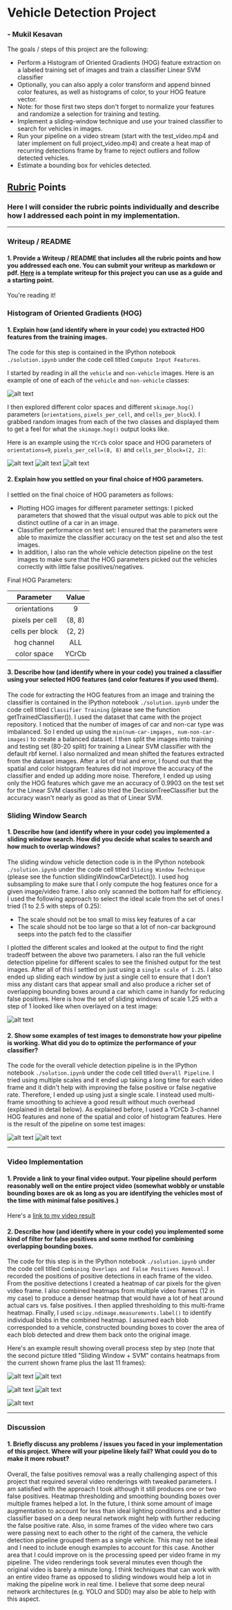 # Vehicle Detection Project

### - Mukil Kesavan

The goals / steps of this project are the following:

* Perform a Histogram of Oriented Gradients (HOG) feature extraction on a labeled training set of images and train a classifier Linear SVM classifier
* Optionally, you can also apply a color transform and append binned color features, as well as histograms of color, to your HOG feature vector. 
* Note: for those first two steps don't forget to normalize your features and randomize a selection for training and testing.
* Implement a sliding-window technique and use your trained classifier to search for vehicles in images.
* Run your pipeline on a video stream (start with the test_video.mp4 and later implement on full project_video.mp4) and create a heat map of recurring detections frame by frame to reject outliers and follow detected vehicles.
* Estimate a bounding box for vehicles detected.

[//]: # (Image References)
[i1]: ./examples/car_not_car.png
[hog1]: ./output_images/car-hog1.png
[hog2]: ./output_images/car-hog2.png
[hog3]: ./output_images/car-hog3.png
[scale1]: ./output_images/scale125.png
[tperf1]: ./output_images/test-img-perf-1.png
[tperf2]: ./output_images/test-img-perf-2.png
[sl1]: ./output_images/sl-orig.png
[sl2]: ./output_images/sl-win1.png
[sl3]: ./output_images/sl-win2.png
[sl4]: ./output_images/sl-win3.png
[sl5]: ./output_images/sl-win4.png


[video1]: ./solution.mp4

## [Rubric](https://review.udacity.com/#!/rubrics/513/view) Points
### Here I will consider the rubric points individually and describe how I addressed each point in my implementation.  

---
### Writeup / README

#### 1. Provide a Writeup / README that includes all the rubric points and how you addressed each one.  You can submit your writeup as markdown or pdf.  [Here](https://github.com/udacity/CarND-Vehicle-Detection/blob/master/writeup_template.md) is a template writeup for this project you can use as a guide and a starting point.  

You're reading it!

### Histogram of Oriented Gradients (HOG)

#### 1. Explain how (and identify where in your code) you extracted HOG features from the training images.

The code for this step is contained in the IPython notebook `./solution.ipynb` under the code cell titled `Compute Input Features`.

I started by reading in all the `vehicle` and `non-vehicle` images.  Here is an example of one of each of the `vehicle` and `non-vehicle` classes:

![alt text][i1]

I then explored different color spaces and different `skimage.hog()` parameters (`orientations`, `pixels_per_cell`, and `cells_per_block`).  I grabbed random images from each of the two classes and displayed them to get a feel for what the `skimage.hog()` output looks like.

Here is an example using the `YCrCb` color space and HOG parameters of `orientations=9`, `pixels_per_cell=(8, 8)` and `cells_per_block=(2, 2)`:


![alt text][hog1]
![alt text][hog2]
![alt text][hog3]

#### 2. Explain how you settled on your final choice of HOG parameters.

I settled on the final choice of HOG parameters as follows:

* Plotting HOG images for different parameter settings: I picked parameters that showed that the visual output was able to pick out the distinct outline of a car in an image.
* Classifier performance on test set: I ensured that the parameters were able to maximize the classifier accuracy on the test set and also the test images.
* In addition, I also ran the whole vehicle detection pipeline on the test images to make sure that the HOG parameters picked out the vehicles correctly with little false positives/negatives.

Final HOG Parameters:

| Parameter         | Value         | 
|:-----------------:|:-------------:| 
| orientations      | 9             | 
| pixels per cell   | (8, 8)        |
| cells per block   | (2, 2)        |
| hog channel       | ALL           |
| color space       | YCrCb         |

#### 3. Describe how (and identify where in your code) you trained a classifier using your selected HOG features (and color features if you used them).

The code for extracting the HOG features from an image and training the classifier is contained in the IPython notebook `./solution.ipynb` under the code cell titled `Classifier Training` (please see the function getTrainedClassifier()). I used the dataset that came with the project repository. I noticed that the number of images of car and non-car type was imbalanced. So I ended up using the `min(num-car-imgages, num-non-car-images)` to create a balanced dataset. I then split the images into training and testing set (80-20 split) for training a Linear SVM classifier with the default rbf kernel. I also normalized and mean shifted the features extracted from the dataset images. After a lot of trial and error, I found out that the spatial and color histogram features did not improve the accuracy of the classifier and ended up adding more noise. Therefore, I ended up using only the HOG features which gave me an accuracy of 0.9903 on the test set for the Linear SVM classifier. I also tried the DecisionTreeClassifier but the accuracy wasn't nearly as good as that of Linear SVM. 

### Sliding Window Search

#### 1. Describe how (and identify where in your code) you implemented a sliding window search.  How did you decide what scales to search and how much to overlap windows?

The sliding window vehicle detection code is in the IPython notebook `./solution.ipynb` under the code cell titled `Sliding Window Technique` (please see the function slidingWindowCarDetect()). I used hog subsampling to make sure that I only compute the hog features once for a given image/video frame. I also only scanned the bottom half for efficiency. I used the following approach to select the ideal scale from the set of ones I tried (1 to 2.5 with steps of 0.25):

* The scale should not be too small to miss key features of a car
* The scale should not be too large so that a lot of non-car background seeps into the patch fed to the classifier

I plotted the different scales and looked at the output to find the right tradeoff between the above two parameters. I also ran the full vehicle detection pipeline for different scales to see the finished output for the test images. After all of this I settled on just using a `single scale of 1.25`. I also ended up sliding each window by just a single cell to ensure that I don't miss any distant cars that appear small and also produce a richer set of overlapping bounding boxes around a car which came in handy for reducing false positives. Here is how the set of sliding windows of scale 1.25 with a step of 1 looked like when overlayed on a test image:

![alt text][scale1]

#### 2. Show some examples of test images to demonstrate how your pipeline is working.  What did you do to optimize the performance of your classifier?

The code for the overall vehicle detection pipeline is in the IPython notebook `./solution.ipynb` under the code cell titled `Overall Pipeline`. I tried using multiple scales and it ended up taking a long time for each video frame and it didn't help with improving the false positive or false negative rate. Therefore, I ended up using just a single scale. I instead used multi-frame smoothing to achieve a good result without much overhead (explained in detail below). As explained before, I used a YCrCb 3-channel HOG features and none of the spatial and color of histogram features.  Here is the result of the pipeline on some test images:

![alt text][tperf1] ![alt text][tperf2]

---

### Video Implementation

#### 1. Provide a link to your final video output.  Your pipeline should perform reasonably well on the entire project video (somewhat wobbly or unstable bounding boxes are ok as long as you are identifying the vehicles most of the time with minimal false positives.)

Here's a [link to my video result](https://youtu.be/HCYQO81Kp5U)

#### 2. Describe how (and identify where in your code) you implemented some kind of filter for false positives and some method for combining overlapping bounding boxes.

The code for this step is in the IPython notebook `./solution.ipynb` under the code cell titled `Combining Overlaps and False Positives Removal`. I recorded the positions of positive detections in each frame of the video.  From the positive detections I created a heatmap of car pixels for the given video frame. I also combined heatmaps from multiple video frames (12 in my case) to produce a denser heatmap that would have a lot of heat around actual cars vs. false positives. I then applied thresholding to this multi-frame heatmap. Finally, I used `scipy.ndimage.measurements.label()` to identify individual blobs in the combined heatmap.  I assumed each blob corresponded to a vehicle,  constructed bounding boxes to cover the area of each blob detected and drew them back onto the original image.

Here's an example result showing overall process step by step (note that the second picture titled "Sliding Window + SVM" contains heatmaps from the current shown frame plus the last 11 frames):

![alt text][sl1] ![alt text][sl2]

![alt text][sl3] ![alt text][sl4]

![alt text][sl5]

---

### Discussion

#### 1. Briefly discuss any problems / issues you faced in your implementation of this project.  Where will your pipeline likely fail?  What could you do to make it more robust?

Overall, the false positives removal was a really challenging aspect of this project that required several video renderings with tweaked parameters. I am satisfied with the approach I took although it still produces one or two false positives. Heatmap thresholding and smoothing bounding boxes over multiple frames helped a lot. In the future, I think some amount of image augmentation to account for less than ideal lighting conditions and a better classifier based on a deep neural network might help with further reducing the false positive rate. Also, in some frames of the video where two cars were passing next to each other to the right of the camera, the vehicle detection pipeline grouped them as a single vehicle. This may not be ideal and I need to include enough examples to account for this case. Another area that I could improve on is the processing speed per video frame in my pipeline. The video renderings took several minutes even though the original video is barely a minute long. I think techniques that can work with an entire video frame as opposed to sliding windows would help a lot in making the pipeline work in real time. I believe that some deep neural network architectures (e.g. YOLO and SDD) may also be able to help with this aspect.

